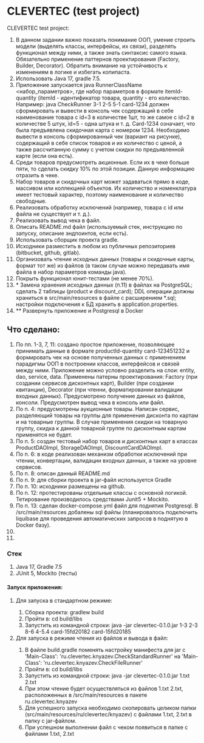 <h1>CLEVERTEC (test project)</h1>

<p>CLEVERTEC test project:</p>
<ol>
<li>В данном задании важно показать понимание ООП, умение строить модели (выделять классы, интерфейсы, их связи), разделять функционал между ними, а
также знать синтаксис самого языка. Обязательно применение паттернов проектирования (Factory, Builder, Decorator). Обратить внимание на устойчивость
к изменениям в логике и избегать копипаста.</li>
<li>Использовать Java 17, gradle 7.5.</li>
<li>Приложение запускается java RunnerClassName <набор_параметров>, где набор параметров в формате itemId-quantity (itemId - идентификатор товара, quantity -
его количество. Например: java CheckRunner 3-1 2-5 5-1 card-1234 должен сформировать и вывести в консоль чек содержащий в себе наименование товара с id=3 в
количестве 1шт, то же самое с id=2 в количестве 5 штук, id=5 - одна штука и т. д. Card-1234 означает, что была предъявлена скидочная карта с номером 1234.
Необходимо вывести в консоль сформированный чек (вариант на рисунке), содержащий в себе список товаров и их количество с ценой, а также
рассчитанную сумму с учетом скидки по предъявленной карте (если она есть).</li>
<li>Среди товаров предусмотреть акционные. Если их в чеке больше пяти, то сделать скидку 10% по этой позиции. Данную информацию отразить в чеке.</li>
<li>Набор товаров и скидочных карт может задаваться прямо в коде, массивом или коллекцией объектов. Их количество и номенклатура имеет тестовый характер,
поэтому наименование и количество свободные.</li>
<li>Реализовать обработку исключений (например, товара с id или файла не существует и т. д.).</li>
<li>Реализовать вывод чека в файл.</li>
<li>Описать README.md файл (используемый стек, инструкцию по запуску, описание эндпоинтов, если есть).</li>
<li>Использовать сборщик проекта gradle.</li>
<li>Исходники разместить в любом из публичных репозиториев (bitbucket, github, gitlab).</li>
<li>Организовать чтение исходных данных (товары и скидочные карты, формат тот же) из файлов (в таком случае можно передавать имя файла в набор
параметров команды java).</li>
<li>Покрыть функционал юнит-тестами (не менее 70%).</li>
<li>* Замена хранения исходных данных (п.11) в файлах на PostgreSQL; сделать 2
таблицы (product и discount_card); DDL операции должны храниться в
src/main/resources в файле с расширением *.sql; настройки подключения к БД
хранить в application.properties.</li>
<li>** Развернуть приложение и Postgresql в Docker</li>
</ol>


<h2>Что сделано:</h2>
<ol>
<li>По пп. 1-3, 7, 11: создано простое приложение, позволяющее принимать данные в формате productId-quantity card-123451232 и формировать чек
на основе полученных данных с применением парадигмы ООП в построении классов, интерфейсов и связей между ними. Приложение можно условно 
разделить на слои: entity, dao, service, data. Применены патерны проектирования: Factory (при создании сервисов дисконтных карт), 
Builder (при создании квитанции), Decorator (при чтенни, форматировании валидации входных данных). Предусмотрено получение данных из файлов,
консоли. Предусмотрен вывод чека в консоль или файл.</li>
<li>По п. 4: предусмотрены аукционные товары. Написан сервис, разделяющий товары на группы для применения дисконта по картам и на товарные группы. 
В случае применения скидки на товарную группу, скидка к данной товарной группе по дисконтным картам применятся не будет.</li>
<li>По п. 5: создан тестовый набор товаров и дисконтных карт в классах ProductDAOImpl, StorageDAOImpl, DiscountCardDAOImpl.</li>
<li>По п. 6: в коде реализован механизм обработки исключений при чтении, конвертации, валидации входных данных, а также на уровне сервисов.</li>
<li>По п. 8: описан данный README.md</li>
<li>По п. 9: для сборки проекта в jar-файл используется Gradle</li>
<li>По п. 10: исходники размещены на github.</li>
<li>По п. 12: протестированы отдельные классы с основной логикой. Тетирование производилось средствами Junit5 + Mockito.</li>
<li>По п. 13: сделан docker-compose.yml файл для поднятия Postgresql. В /src/main/resources добалены sql файлы (планировалось подключить liquibase
для проведения автоматических запросов в поднятую в Docker базу).</li>
<li></li>
<li></li>
</ol>

<h3>Стек</h3>
<ol>
<li>Java 17, Gradle 7.5</li>
<li>JUnit 5, Mockito (тесты)</li>
</ol>

<h4>Запуск приложения:</h4>
<ol>
<li>Для запуска в стандартном режиме:</li>
	<ol>
		<li>Сборка проекта: gradlew build</li>
		<li>Пройти в: cd build/libs</li>
		<li>Запустить из командной строки: java -jar clevertec-0.1.0.jar 1-3 2-3 8-6 4-5.4 card-15fd20182 card-15fd20185</li>
	</ol>
<li>Для запуска в режиме чтения из файлов и вывода в файл:</li>
	<ol>
		<li>В файле build.gradle поменять настройку манифеста для jar c 'Main-Class': 'ru.clevertec.knyazev.CheckStandardRunner'
		на 'Main-Class': 'ru.clevertec.knyazev.CheckFileRunner'</li>		
		<li>Пройти в: cd build/libs</li>
		<li>Запустить из командной строки: java -jar clevertec-0.1.0.jar 1.txt 2.txt</li>
		<li>При этом чтение будет осуществляться из файлов 1.txt 2.txt, расположенных в /src/main/resources в пакете ru.clevertec.knyazev</li>
		<li>Для успешного запуска необходимо скопировать целиком папки (src/main/resources/ru/clevertec/knyazev) с файлами 1.txt, 2.txt в папку с jar-файлом.</li>
		<li>При успешном выполнении файл с чеком появиться в папке с файлами 1.txt, 2.txt</li>
	</ol>
</ol>